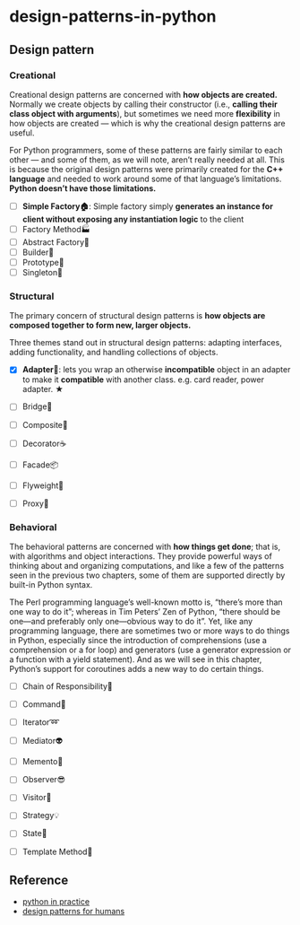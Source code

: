 # design-patterns-in-python


## Design pattern

### Creational 
Creational design patterns are concerned with **how objects are created.** Normally we create objects by calling their constructor (i.e., **calling their class object with arguments**), but sometimes we need more **flexibility** in how objects are created — which is why the creational design patterns are useful.

For Python programmers, some of these patterns are fairly similar to each other — and some of them, as we will note, aren’t really needed at all. This is because the original design patterns were primarily created for the **C++ language** and needed to work around some of that language’s limitations. **Python doesn’t have those limitations.**

- [ ] **Simple Factory🏠**: Simple factory simply **generates an instance for client without exposing any instantiation logic** to the client
- [ ] Factory Method🏭 
- [ ] Abstract Factory🔨 
- [ ] Builder👷
- [ ] Prototype🐑 
- [ ] Singleton💍

### Structural 
The primary concern of structural design patterns is **how objects are composed together to form new, larger objects.**

Three themes stand out in structural design patterns: adapting interfaces, adding functionality, and handling collections of objects.

- [x] **Adapter🔌**: lets you wrap an otherwise **incompatible** object in an adapter to make it **compatible** with another class. e.g. card reader, power adapter. ★
- [ ] Bridge🚡
- [ ] Composite🌿 
- [ ] Decorator☕
- [ ] Facade📦
- [ ] Flyweight🍃
- [ ] Proxy🎱


### Behavioral                 
The behavioral patterns are concerned with **how things get done**; that is, with algorithms and object interactions. They provide powerful ways of thinking about and organizing computations, and like a few of the patterns seen in the previous two chapters, some of them are supported directly by built-in Python syntax.

The Perl programming language’s well-known motto is, “there’s more than one way to do it”; whereas in Tim Peters’ Zen of Python, “there should be one—and preferably only one—obvious way to do it”. Yet, like any programming language, there are sometimes two or more ways to do things in Python, especially since the introduction of comprehensions (use a comprehension or a for loop) and generators (use a generator expression or a function with a yield statement). And as we will see in this chapter, Python’s support for coroutines adds a new way to do certain things.


- [ ] Chain of Responsibility🔗
- [ ] Command👮
- [ ] Iterator➿
- [ ] Mediator👽
- [ ] Memento💾 
- [ ] Observer😎 
- [ ] Visitor🏃
- [ ] Strategy💡
- [ ] State💢
- [ ] Template Method📒 


## Reference

- [python in practice](https://github.com/lovexiaov/python-in-practice)
- [design patterns for humans](https://github.com/kamranahmedse/design-patterns-for-humans)